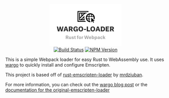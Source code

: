 <p align="center">
  <img src="https://raw.githubusercontent.com/lord/img/master/logo-wargo-loader.png" alt="wargo-loader: Rust for Webpack" width="226">
  <br>
  <a href="https://travis-ci.org/lord/wargo-loader"><img src="https://travis-ci.org/lord/wargo-loader.svg?branch=master" alt="Build Status"></a>
  <a href="https://www.npmjs.com/package/wargo-loader"><img src="https://img.shields.io/npm/v/wargo-loader.svg" alt="NPM Version"></a>
</p>

This is a simple Webpack loader for easy Rust to WebAssembly use. It uses [wargo](https://github.com/lord/wargo) to quickly install and configure Emscripten.

This project is based off of [rust-emscripten-loader](https://github.com/mrdziuban/rust-emscripten-loader)
by [mrdziuban](https://github.com/mrdziuban).

For more information, you can check out the [wargo blog post](https://lord.io/blog/2017/wargo) or the [documentation for the original-emscripten-loader](https://github.com/mrdziuban/rust-emscripten-loader)
